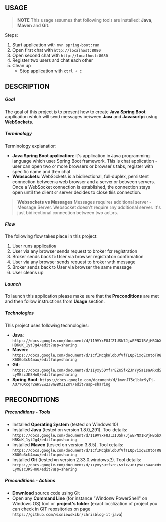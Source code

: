 USAGE
-----

> **NOTE** This usage assumes that following tools are installed: **Java**, **Maven** and **Git**.

Steps:
1. Start application with `mvn spring-boot:run`
1. Open first chat with `http://localhost:8080`
1. Open second chat with `http://localhost:8080`
1. Register two users and chat each other
1. Clean up
     * Stop application with `ctrl + c`


DESCRIPTION
-----------

##### Goal
The goal of this project is to present how to create **Java Spring Boot** application which will send messages between **Java** and **Javascript** using **WebSockets**.

##### Terminology
Terminology explanation:
* **Java Spring Boot application**: it's application in Java programming language which uses Spring Boot framework. This is chat application - user can open two or more browsers or browser's tabs, register with specific name and then chat
* **Websockets**: WebSockets is a bidirectional, full-duplex, persistent connection between a web browser and a server or between servers. Once a WebSocket connection is established, the connection stays open until the client or server decides to close this connection.

> **Websockets vs Messages** Messages requires additional server - Message Server. Websocket doesn't require any additional server. It's just bidirectional connection between two actors.

##### Flow
The following flow takes place in this project:
1. User runs application
1. User via any browser sends request to broker for registration
1. Broker sends back to User via browser registration confirmation 
1. User via any browser sends request to broker with message
1. Broker sends back to User via browser the same message
1. User cleans up

##### Launch
To launch this application please make sure that the **Preconditions** are met and then follow instructions from **Usage** section.

##### Technologies
This project uses following technologies:
* **Java**: `https://docs.google.com/document/d/119VYxF8JIZIUSk7JjwEPNX1RVjHBGbXHBKuK_1ytJg4/edit?usp=sharing`
* **Maven**: `https://docs.google.com/document/d/1cfIMcqkWlobUfVfTLQp7ixqEcOtoTR8X6OGo3cU4maw/edit?usp=sharing`
* **Git**: `https://docs.google.com/document/d/1Iyxy5DYfsrEZK5fxZJnYy5a1saARxd5LyMEscJKSHn0/edit?usp=sharing`
* **Spring Boot**: `https://docs.google.com/document/d/1mvrJT5clbkr9yTj-AQ7YOXcqr2eHSEw2J8n9BMZIZKY/edit?usp=sharing`


PRECONDITIONS
-------------

##### Preconditions - Tools
* Installed **Operating System** (tested on Windows 10)
* Installed **Java** (tested on version 1.8.0_291). Tool details: `https://docs.google.com/document/d/119VYxF8JIZIUSk7JjwEPNX1RVjHBGbXHBKuK_1ytJg4/edit?usp=sharing`
* Installed **Maven** (tested on version 3.8.5). Tool details: `https://docs.google.com/document/d/1cfIMcqkWlobUfVfTLQp7ixqEcOtoTR8X6OGo3cU4maw/edit?usp=sharing`
* Installed **Git** (tested on version 2.33.0.windows.2). Tool details: `https://docs.google.com/document/d/1Iyxy5DYfsrEZK5fxZJnYy5a1saARxd5LyMEscJKSHn0/edit?usp=sharing`

##### Preconditions - Actions
* **Download** source code using Git 
* Open any **Command Line** (for instance "Windonw PowerShell" on Windows OS) tool on **project's folder** (exact localization of project you can check in GIT repositories on page `https://github.com/wisniewskikr/chrisblog-it-java`)
